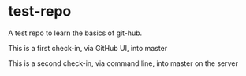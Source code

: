 test-repo
=========

A test repo to learn the basics of git-hub.

This is a first check-in, via GitHub UI, into master

This is a second check-in, via command line, into master on the server
